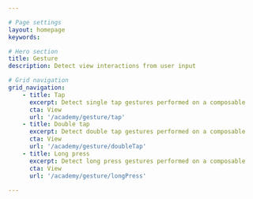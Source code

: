```yaml
---

# Page settings
layout: homepage
keywords:

# Hero section
title: Gesture
description: Detect view interactions from user input

# Grid navigation
grid_navigation:
    - title: Tap
      excerpt: Detect single tap gestures performed on a composable
      cta: View
      url: '/academy/gesture/tap'
    - title: Double tap
      excerpt: Detect double tap gestures performed on a composable
      cta: View
      url: '/academy/gesture/doubleTap'
    - title: Long press
      excerpt: Detect long press gestures performed on a composable
      cta: View
      url: '/academy/gesture/longPress'
      
---
```

